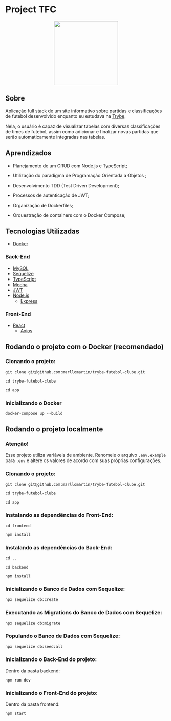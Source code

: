 # Project TFC

<div align="center">
<img src=https://i.imgur.com/Ki1zXlI.png" width="200px">
</div>

## Sobre
Aplicação full stack de um site informativo sobre partidas e classificações de futebol desenvolvido enquanto eu estudava na [Trybe](https://www.betrybe.com/).


Nela, o usuário é capaz de visualizar tabelas com diversas classificações de times de futebol, assim como adicionar e finalizar novas partidas que serão automaticamente integradas nas tabelas.


## Aprendizados

  * Planejamento de um CRUD com Node.js e TypeScript;
  
  * Utilização do paradigma de Programação Orientada a Objetos ;
  
  * Desenvolvimento TDD (Test Driven Development);

  * Processos de autenticação de JWT;
  
  * Organização de Dockerfiles;
  
  * Orquestração de containers com o Docker Compose;


## Tecnologias Utilizadas
* [Docker](https://www.docker.com/)

### Back-End
* [MySQL](https://www.mysql.com/)
* [Sequelize](https://sequelize.org/)
* [TypeScript](https://www.typescriptlang.org/)
* [Mocha](https://mochajs.org/)
* [JWT](https://jwt.io/introduction)
* [Node.js](https://nodejs.org/en/)
  * [Express](https://expressjs.com/pt-br/)

### Front-End
* [React](https://reactjs.org/)
  * [Axios](https://axios-http.com/ptbr/docs/intro)

## Rodando o projeto com o Docker (recomendado)

### Clonando o projeto:
```
git clone git@github.com:marllomartin/trybe-futebol-clube.git

cd trybe-futebol-clube

cd app
```
### Inicializando o Docker
```
docker-compose up --build
```

## Rodando o projeto localmente

### Atenção!
Esse projeto utiliza variáveis de ambiente. Renomeie o arquivo `.env.example` para `.env` e altere os valores de acordo com suas próprias configurações.

### Clonando o projeto:
```
git clone git@github.com:marllomartin/trybe-futebol-clube.git

cd trybe-futebol-clube

cd app
```
### Instalando as dependências do Front-End:
```
cd frontend

npm install
```
### Instalando as dependências do Back-End:
```
cd ..

cd backend

npm install
```
### Inicializando o Banco de Dados com Sequelize:
```
npx sequelize db:create
```
### Executando as Migrations do Banco de Dados com Sequelize:
```
npx sequelize db:migrate
```
### Populando o Banco de Dados com Sequelize:
```
npx sequelize db:seed:all
```
### Inicializando o Back-End do projeto:
Dentro da pasta backend:
```
npm run dev
```
### Inicializando o Front-End do projeto:
Dentro da pasta frontend:
```
npm start
```
